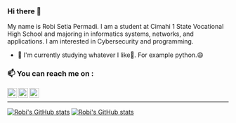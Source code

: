 ### Hi there 👋
My name is Robi Setia Permadi. I am a student at Cimahi 1 State Vocational High School and majoring in informatics systems, networks, and applications. I am interested in Cybersecurity and programming.

- 🌱 I'm currently studying whatever I like🤔. For example python.😄

### 📫 You can reach me on :
[<img align="left" alt="robisetiapermadi | Twitter" width="22px" src="https://cdn.jsdelivr.net/npm/simple-icons@v3/icons/twitter.svg" />][twitter]
[<img align="left" alt="robisetiap | Instagram" width="22px" src="https://cdn.jsdelivr.net/npm/simple-icons@v3/icons/instagram.svg" />][instagram]
[<img align="left" alt="setiapermadir | Gmail" width="22px" src="https://cdn.jsdelivr.net/npm/simple-icons@v3/icons/gmail.svg" />][gmail]

<br />

---

[![Robi's GitHub stats](https://github-readme-stats.vercel.app/api?username=robisetiapermadi&&count_private=true&include_all_commits=false&show_icons=true&hide_border=true&theme=dracula&hide=contribs,prs)](https://github.com/robisetiapermadi)
[![Robi's GitHub stats](https://github-readme-stats.anuraghazra1.vercel.app/api/top-langs/?username=robisetiapermadi&hide_border=true&layout=compact&theme=dracula)](https://github.com/robisetiapermadi)






<!--Here are some ideas to get you started:
- 🔭 I’m currently working on ...
- 🌱 I’m currently learning ...
- 👯 I’m looking to collaborate on ...
- 🤔 I’m looking for help with ...
- 💬 Ask me about ...
- 😄 Pronouns: ...
- ⚡ Fun fact: ...
-->
[website]: https://canaya
[twitter]: https://twitter.com/layunggg
[instagram]: https://www.instagram.com/robisetiap
[gmail]: mailto:setiapermadir@gmail.com

